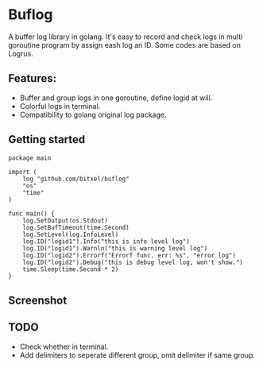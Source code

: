 # Buflog

A buffer log library in golang. It's easy to record and check logs in multi goroutine program by assign eash log an ID. Some codes are based on Logrus.

## Features:

* Buffer and group logs in one goroutine, define logid at will.
* Colorful logs in terminal.
* Compatibility to golang original log package.

## Getting started

```golang
package main

import (
    log "github.com/bitxel/buflog"
    "os"
    "time"
)

func main() {
    log.SetOutput(os.Stdout)
    log.SetBufTimeout(time.Second)
    log.SetLevel(log.InfoLevel)
    log.ID("logid1").Info("this is info level log")
    log.ID("logid1").Warnln("this is warning level log")
    log.ID("logid2").Errorf("Errorf func. err: %s", "error log")
    log.ID("logid2").Debug("this is debug level log, won't show.")
    time.Sleep(time.Second * 2)
}
```

## Screenshot

## TODO

* Check whether in terminal.
* Add delimiters to seperate different group, omit delimiter if same group.

